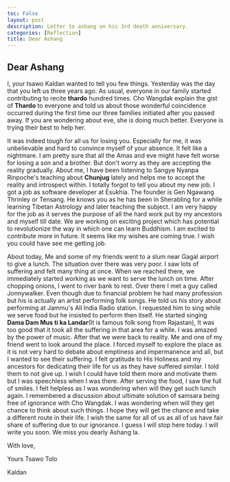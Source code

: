 ```yaml
---
toc: False
layout: post
description: Letter to ashang on his 3rd death anniversary.
categories: [Reflection]
title: Dear Ashang
---
```


## Dear Ashang

I, your tsawo Kaldan wanted to tell you few things. Yesterday was the day that you left us three years ago. As usual, everyone in our family started contributing to recite **thardo** hundred times. Cho Wangdak explain the gist of **Thardo** to everyone and told us about those wonderful coincidence occurred during the first time our three families initiated after you passed away. If you are wondering about eve, she is doing much better. Everyone is trying their best to help her.

It was indeed tough for all us for losing you. Especially for me, it was unbelievable and hard to convince myself of your absence. It felt like a nightmare. I am pretty sure that all the Amas and eve might have felt worse for losing a son and a brother. But don't worry as they are accepting the reality gradually. About me, I have been listening to Sangye Nyanpa Rinpoche's teaching about **Chunjug** lately and helps me to accept the reality and introspect within. I totally forgot to tell you about my new job. I got a job as software developer at Esukhia. The founder is Gen Ngawang Thrinley or Tensang. He knows you as he has been in Sherabling for a while learning Tibetan Astrology and later teaching the subject. I am very happy for the job as it serves the purpose of all the hard work put by my ancestors and myself till date. We are working on exciting project which has potential to revolutionize the way in which one can learn Buddhism. I am excited to contribute more in future. It seems like my wishes are coming true. I wish you could have see me getting job.

About today, Me and some of my friends went to a slum near Gagal airport to give a lunch. The situation over there was very poor. I saw lots of suffering and felt many thing at once. When we reached there, we immediately started working as we want to serve the lunch on time. After chopping onions, I went to river bank to rest. Over there I met a guy called Jonnywalker. Even though due to financial problem he had many profession but his is actually an artist performing folk songs. He told us his story about performing at Jammu's All India Radio station. I requested him to sing while we serve food but he insisted to perform then itself. He started singing **Dama Dam Mus ti ka Landar**(It is famous folk song from Rajastan), It was too good that it took all the suffering in that area for a while. I was amazed by the power of music. After that we were back to reality. Me and one of my friend went to look around the place. I forced myself to explore the place as it is not very hard to debate about emptiness and impermanence and all, but I wanted to see their suffering. I felt gratitude to His Holiness and my ancestors for dedicating their life for us as they have suffered similar. I told them to not give up. I wish I could have told them more and motivate them but I was speechless when I was there. After serving the food, I saw the full of smiles. I felt helpless as I was wondering when will they get such lunch again. I remembered a discussion about ultimate solution of samsara being free of ignorance with Cho Wangdak. I was wondering when will they get chance to think about such things. I hope they will get the chance and take a different route in their life. I wish the same for all of us as all of us have fair share of suffering due to our ignorance. I guess I will stop here today. I will write you soon. We miss you dearly Ashang la.

With love,

Yours Tsawo Tolo

Kaldan



